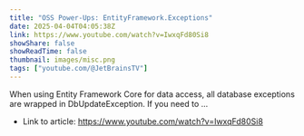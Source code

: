 ```yaml
---
title: "OSS Power-Ups: EntityFramework.Exceptions"
date: 2025-04-04T04:05:38Z
link: https://www.youtube.com/watch?v=IwxqFd80Si8
showShare: false
showReadTime: false
thumbnail: images/misc.png
tags: ["youtube.com/@JetBrainsTV"]
---
```

When using Entity Framework Core for data access, all database exceptions are wrapped in DbUpdateException. If you need to ...

- Link to article: https://www.youtube.com/watch?v=IwxqFd80Si8